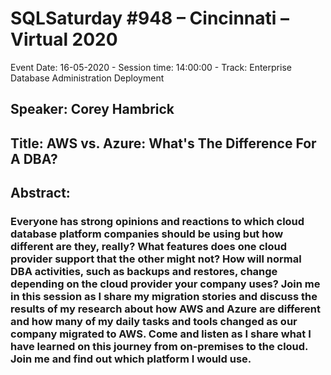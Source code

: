 # SQLSaturday #948 – Cincinnati – Virtual 2020

Event Date: 16-05-2020 - Session time: 14:00:00 - Track: Enterprise Database Administration  Deployment
## Speaker: Corey Hambrick
## Title: AWS vs. Azure: What's The Difference For A DBA?
## Abstract:
### Everyone has strong opinions and reactions to which cloud database platform companies should be using but how different are they, really?  What features does one cloud provider support that the other might not?  How will normal DBA activities, such as backups and restores, change depending on the cloud provider your company uses?  Join me in this session as I share my migration stories and discuss the results of my research about how AWS and Azure are different and how many of my daily tasks and tools changed as our company migrated to AWS.  Come and listen as I share what I have learned on this journey from on-premises to the cloud.  Join me and find out which platform I would use.
